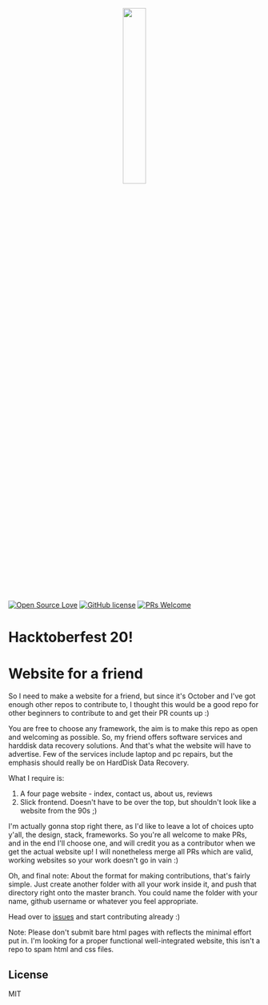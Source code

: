 <p align="center">
    <a href="https://hacktoberfest.digitalocean.com/">
        <img src="https://raw.githubusercontent.com/vinitshahdeo/Water-Monitoring-System/master/assets/Logo.svg" width="30%">
    </a>
</p>

[![Open Source Love](https://badges.frapsoft.com/os/v2/open-source.svg?v=103)](https://github.com/vinitshahdeo) [![GitHub license](https://img.shields.io/github/license/vinitshahdeo/HacktoberFest2K19?logo=GITHUB&style=flat)](https://github.com/vinitshahdeo/HacktoberFest2K19/blob/master/LICENSE) [![PRs Welcome](https://img.shields.io/badge/PRs-welcome-brightgreen.svg?style=flat&logo=git)](https://github.com/vinitshahdeo) 

# Hacktoberfest 20!

# Website for a friend

So I need to make a website for a friend, but since it's October and I've got enough other repos to contribute to, I thought this would be a good repo for other beginners to contribute to and get their PR counts up :)

You are free to choose any framework, the aim is to make this repo as open and welcoming as possible.
So, my friend offers software services and harddisk data recovery solutions. And that's what the website will have to advertise. 
Few of the services include laptop and pc repairs, but the emphasis should really be on HardDisk Data Recovery.

What I require is:
1) A four page website - index, contact us, about us, reviews
2) Slick frontend. Doesn't have to be over the top, but shouldn't look like a website from the 90s ;)

I'm actually gonna stop right there, as I'd like to leave a lot of choices upto y'all, the design, stack, frameworks.
So you're all welcome to make PRs, and in the end I'll choose one, and will credit you as a contributor when we get the actual website up!
I will nonetheless merge all PRs which are valid, working websites so your work doesn't go in vain :)

Oh, and final note: About the format for making contributions, that's fairly simple. Just create another folder with all your work inside it, and push that directory right onto the master branch. You could name the folder with your name, github username or whatever you feel appropriate.

Head over to [issues](https://github.com/hot9cups/website-for-friend/issues) and start contributing already :)

Note: Please don't submit bare html pages with reflects the minimal effort put in. I'm looking for a proper functional well-integrated website, this isn't a repo to spam html and css files.

License
----

MIT
